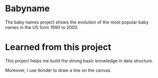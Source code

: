 # Babyname

The baby names project shows the evolution of the most popular baby names in the US form 1990 to 2000.

# Learned from this project

This project helps me build the strong basic knowledge in data structure.

Moreover, I use tkinder to draw a line on the canvas.
